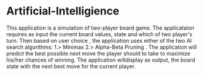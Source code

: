 # Artificial-Intelligience

This application is a simulation of two-player board game. 
The applicataion requires as input the current board values, state and which of two player's turn.
Then based on user choice , the application uses either of the two AI search algorithms:
1.> Minimax 
2.> Alpha-Beta Pruning .
The application will predict the best possible next move the player should to take to maximize his/her chances of winning.
The application willdisplay as output, the board state with the next best move for the current player.
